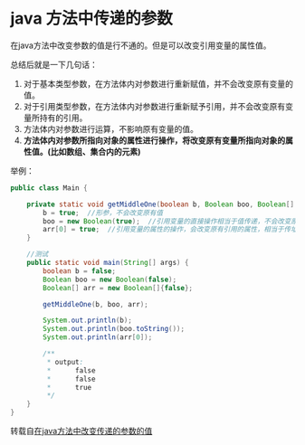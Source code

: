 # java 方法中传递的参数

在java方法中改变参数的值是行不通的。但是可以改变引用变量的属性值。

总结后就是一下几句话：

1. 对于基本类型参数，在方法体内对参数进行重新赋值，并不会改变原有变量的值。
1. 对于引用类型参数，在方法体内对参数进行重新赋予引用，并不会改变原有变量所持有的引用。 
1. 方法体内对参数进行运算，不影响原有变量的值。 
1. **方法体内对参数所指向对象的属性进行操作，将改变原有变量所指向对象的属性值。(比如数组、集合内的元素)**

举例：

```java
public class Main {

    private static void getMiddleOne(boolean b, Boolean boo, Boolean[] arr){
        b = true;  //形参，不会改变原有值
        boo = new Boolean(true);  //引用变量的直接操作相当于值传递，不会改变原来的引用变量
        arr[0] = true;  //引用变量的属性的操作，会改变原有引用的属性，相当于传址调用
    }

    //测试
    public static void main(String[] args) {
        boolean b = false;
        Boolean boo = new Boolean(false);
        Boolean[] arr = new Boolean[]{false};

        getMiddleOne(b, boo, arr);

        System.out.println(b);  
        System.out.println(boo.toString());
        System.out.println(arr[0]);

        /**
		 * output:
		 * 		false
		 * 		false
		 *		true
		 */
    }
}
```

转载自[在java方法中改变传递的参数的值](https://blog.csdn.net/sinat_22013331/article/details/51150358)